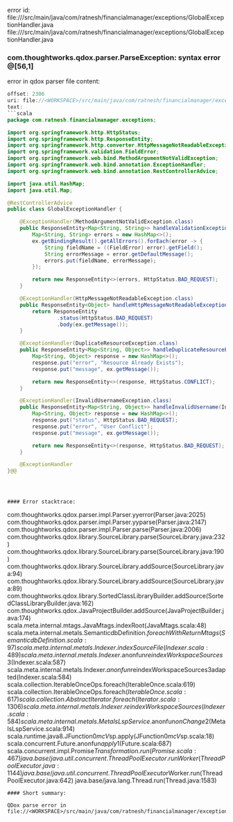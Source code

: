 error id: file://<WORKSPACE>/src/main/java/com/ratnesh/financialmanager/exceptions/GlobalExceptionHandler.java
file://<WORKSPACE>/src/main/java/com/ratnesh/financialmanager/exceptions/GlobalExceptionHandler.java
### com.thoughtworks.qdox.parser.ParseException: syntax error @[56,1]

error in qdox parser
file content:
```java
offset: 2306
uri: file://<WORKSPACE>/src/main/java/com/ratnesh/financialmanager/exceptions/GlobalExceptionHandler.java
text:
```scala
package com.ratnesh.financialmanager.exceptions;

import org.springframework.http.HttpStatus;
import org.springframework.http.ResponseEntity;
import org.springframework.http.converter.HttpMessageNotReadableException;
import org.springframework.validation.FieldError;
import org.springframework.web.bind.MethodArgumentNotValidException;
import org.springframework.web.bind.annotation.ExceptionHandler;
import org.springframework.web.bind.annotation.RestControllerAdvice;

import java.util.HashMap;
import java.util.Map;

@RestControllerAdvice
public class GlobalExceptionHandler {

    @ExceptionHandler(MethodArgumentNotValidException.class)
    public ResponseEntity<Map<String, String>> handleValidationExceptions(MethodArgumentNotValidException ex) {
        Map<String, String> errors = new HashMap<>();
        ex.getBindingResult().getAllErrors().forEach(error -> {
            String fieldName = ((FieldError) error).getField();
            String errorMessage = error.getDefaultMessage();
            errors.put(fieldName, errorMessage);
        });

        return new ResponseEntity<>(errors, HttpStatus.BAD_REQUEST);
    }

    @ExceptionHandler(HttpMessageNotReadableException.class)
    public ResponseEntity<Object> handleHttpMessageNotReadableException(HttpMessageNotReadableException ex) {
        return ResponseEntity
                .status(HttpStatus.BAD_REQUEST)
                .body(ex.getMessage());
    }

    @ExceptionHandler(DuplicateResourceException.class)
    public ResponseEntity<Map<String, Object>> handleDuplicateResourceException(DuplicateResourceException ex) {
        Map<String, Object> response = new HashMap<>();
        response.put("error", "Resource Already Exists");
        response.put("message", ex.getMessage());

        return new ResponseEntity<>(response, HttpStatus.CONFLICT);
    }

    @ExceptionHandler(InvalidUsernameException.class)
    public ResponseEntity<Map<String, Object>> handleInvalidUsername(InvalidUsernameException ex) {
        Map<String, Object> response = new HashMap<>();
        response.put("status", HttpStatus.BAD_REQUEST);
        response.put("error", "User Conflict");
        response.put("message", ex.getMessage());

        return new ResponseEntity<>(response, HttpStatus.BAD_REQUEST);
    }

    @ExceptionHandler
}@@

```

```



#### Error stacktrace:

```
com.thoughtworks.qdox.parser.impl.Parser.yyerror(Parser.java:2025)
	com.thoughtworks.qdox.parser.impl.Parser.yyparse(Parser.java:2147)
	com.thoughtworks.qdox.parser.impl.Parser.parse(Parser.java:2006)
	com.thoughtworks.qdox.library.SourceLibrary.parse(SourceLibrary.java:232)
	com.thoughtworks.qdox.library.SourceLibrary.parse(SourceLibrary.java:190)
	com.thoughtworks.qdox.library.SourceLibrary.addSource(SourceLibrary.java:94)
	com.thoughtworks.qdox.library.SourceLibrary.addSource(SourceLibrary.java:89)
	com.thoughtworks.qdox.library.SortedClassLibraryBuilder.addSource(SortedClassLibraryBuilder.java:162)
	com.thoughtworks.qdox.JavaProjectBuilder.addSource(JavaProjectBuilder.java:174)
	scala.meta.internal.mtags.JavaMtags.indexRoot(JavaMtags.scala:48)
	scala.meta.internal.metals.SemanticdbDefinition$.foreachWithReturnMtags(SemanticdbDefinition.scala:97)
	scala.meta.internal.metals.Indexer.indexSourceFile(Indexer.scala:489)
	scala.meta.internal.metals.Indexer.$anonfun$reindexWorkspaceSources$3(Indexer.scala:587)
	scala.meta.internal.metals.Indexer.$anonfun$reindexWorkspaceSources$3$adapted(Indexer.scala:584)
	scala.collection.IterableOnceOps.foreach(IterableOnce.scala:619)
	scala.collection.IterableOnceOps.foreach$(IterableOnce.scala:617)
	scala.collection.AbstractIterator.foreach(Iterator.scala:1306)
	scala.meta.internal.metals.Indexer.reindexWorkspaceSources(Indexer.scala:584)
	scala.meta.internal.metals.MetalsLspService.$anonfun$onChange$2(MetalsLspService.scala:914)
	scala.runtime.java8.JFunction0$mcV$sp.apply(JFunction0$mcV$sp.scala:18)
	scala.concurrent.Future$.$anonfun$apply$1(Future.scala:687)
	scala.concurrent.impl.Promise$Transformation.run(Promise.scala:467)
	java.base/java.util.concurrent.ThreadPoolExecutor.runWorker(ThreadPoolExecutor.java:1144)
	java.base/java.util.concurrent.ThreadPoolExecutor$Worker.run(ThreadPoolExecutor.java:642)
	java.base/java.lang.Thread.run(Thread.java:1583)
```
#### Short summary: 

QDox parse error in file://<WORKSPACE>/src/main/java/com/ratnesh/financialmanager/exceptions/GlobalExceptionHandler.java